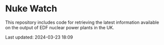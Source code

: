# Nuke Watch

This repository includes code for retrieving the latest information available on the output of EDF nuclear power plants in the UK.

Last updated: 2024-03-23 18:09